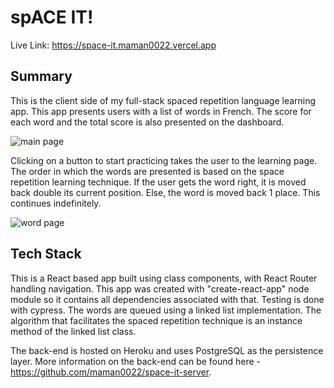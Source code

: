 # spACE IT!
Live Link: https://space-it.maman0022.vercel.app
  
## Summary  
This is the client side of my full-stack spaced repetition language learning app. This app presents users with a list of words in French. The score for each word and the total score is also presented on the dashboard.  

![main page](https://i.ibb.co/RDRF032/dashboard.png)  
  
Clicking on a button to start practicing takes the user to the learning page. The order in which the words are presented is based on the space repetition learning technique. If the user gets the word right, it is moved back double its current position. Else, the word is moved back 1 place. This continues indefinitely.  

![word page](https://i.ibb.co/Qd10DyZ/learning.png)  
  
## Tech Stack  
This is a React based app built using class components, with React Router handling navigation. This app was created with "create-react-app" node module so it contains all dependencies associated with that. Testing is done with cypress. The words are queued using a linked list implementation. The algorithm that facilitates the spaced repetition technique is an instance method of the linked list class.  
 
The back-end is hosted on Heroku and uses PostgreSQL as the persistence layer. More information on the back-end can be found here - https://github.com/maman0022/space-it-server.
